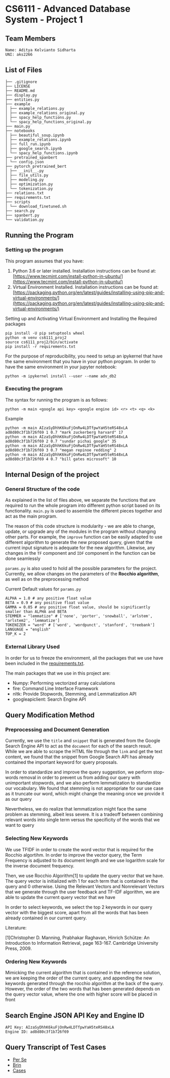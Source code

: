 # CS6111 - Advanced Database System - Project 1

## Team Members
```
Name: Aditya Kelvianto Sidharta
UNI: aks2266
```

## List of Files
```
├── .gitignore
├── LICENSE
├── README.md
├── display.py
├── entities.py
├── example
│ ├── example_relations.py
│ ├── example_relations_original.py
│ ├── spacy_help_functions.py
│ └── spacy_help_functions_original.py
├── main.py
├── notebooks
│ ├── beautiful_soup.ipynb
│ ├── example_relations.ipynb
│ ├── full_run.ipynb
│ ├── google_search.ipynb
│ └── spacy_help_functions.ipynb
├── pretrained_spanbert
│ └── config.json
├── pytorch_pretrained_bert
│ ├── __init__.py
│ ├── file_utils.py
│ ├── modeling.py
│ ├── optimization.py
│ └── tokenization.py
├── relations.txt
├── requirements.txt
├── scripts
│ └── download_finetuned.sh
├── search.py
├── spanbert.py
└── validation.py
```


## Running the Program

### Setting up the program

This program assumes that you have:

1. Python 3.6 or later installed. Installation instructions can be found at: [https://www.tecmint.com/install-python-in-ubuntu/](https://www.tecmint.com/install-python-in-ubuntu/)
2. Virtual Environment Installed. Installation instructions can be found at: [https://packaging.python.org/en/latest/guides/installing-using-pip-and-virtual-environments/](https://packaging.python.org/en/latest/guides/installing-using-pip-and-virtual-environments/)

Setting up and Activating Virtual Environment and Installing the Required packages
```
pip install -U pip setuptools wheel
python -m venv cs6111_proj2
source cs6111_proj2/bin/activate
pip install -r requirements.txt
```

For the purpose of reproducibility, you need to setup an ipykernel that have the same environment that you have in your python program. In order to have the same environment in your jupyter notebook:
```
python -m ipykernel install --user --name adv_db2
```

### Executing the program
The syntax for running the program is as follows:
```
python -m main <google api key> <google engine id> <r> <t> <q> <k>
```

Example
```
python -m main AIzaSyDhhK6kuFjOnRw4LDTfpwYaH5teRS48xLA ad8d80c3f1b726f69 1 0.7 "mark zuckerberg harvard" 17
python -m main AIzaSyDhhK6kuFjOnRw4LDTfpwYaH5teRS48xLA ad8d80c3f1b726f69 2 0.7 "sundar pichai google" 35
python -m main AIzaSyDhhK6kuFjOnRw4LDTfpwYaH5teRS48xLA ad8d80c3f1b726f69 3 0.7 "megan repinoe redding" 2
python -m main AIzaSyDhhK6kuFjOnRw4LDTfpwYaH5teRS48xLA ad8d80c3f1b726f69 4 0.7 "bill gates microsoft" 10
```

## Internal Design of the project

### General Structure of the code
As explained in the list of files above, we separate the functions that are required to run the whole program into different python script based on its functionality. `main.py` is used to assemble the different pieces together and act as the main program.

The reason of this code structure is modularity - we are able to change, update, or upgrade any of the modules in the program without changing other parts. For example, the `improve` function can be easily adapted to use different algorithm to generate the new proposed query, given that the current input signature is adequate for the new algorithm. Likewise, any changes in the `TF` component and `IDF` component in the function can be done seamlessly

`params.py` is also used to hold all the possible parameters for the project. Currently, we allow changes on the parameters of the **Rocchio algorithm**, as well as on the preprocessing method

Current Default values for `params.py`
```Python3
ALPHA = 1.0 # any positive float value
BETA = 0.9 # any positive float value
GAMMA = 0.05 # any positive float value, should be significantly smaller than ALPHA and BETA
STEMMER = "lemmatize" # ['none', 'porter', 'snowball', 'arlstem', 'arlstem2', 'lemmatize']
TOKENIZER = "word" # ['word', 'wordpunct', 'stanford', 'treebank']
LANGUAGE = "english"
TOP_K = 2
```

### External Library Used
In order for us to freeze the environment, all the packages that we use have been included in the [requirements.txt](requirements.txt).

The main packages that we use in this project are:

- Numpy: Performing vectorized array calculations
- fire: Command Line Interface Framework
- nltk: Provide Stopwords, Stemming, and Lemmatization API
- googleapiclient: Search Engine API


## Query Modification Method

### Preprocessing and Document Generation
Currently, we use the `title` and `snippet` that is generated from the Google Search Engine API to act as the `document`
for each of the search result. While we are able to scrape the HTML file through the `link` and get the text content,
we found that the snippet from Google Search API has already contained the important keyword for query proposals.

In order to standardize and improve the query suggestion, we perform stop-words removal in order to prevent us from adding our
query with unimportant stopwords, and we also perform lemmatization to standardize our vocabulary. We found that stemming
is not appropriate for our use case as it truncate our word, which might change the meaning once we provide it as our query

Nevertheless, we do realize that lemmatization might face the same problem as stemming, albeit less severe. It is a tradeoff
between combining relevant words into single term versus the specificity of the words that we want to query

### Selecting New Keywords
We use TFIDF in order to create the word vector that is required for the Rocchio algortihm. In order to improve the vector query,
the Term Frequency is adjusted to its document length and we use logarithm scale for the inverse document frequency.

Then, we use Rocchio Algorithm[1] to update the query vector that we have. The query vector is initialized with 1 for each term that is contained in the query and 0 otherwise.
Using the Relevant Vectors and Nonrelevant Vectors that we generate through the user feedback and TF-IDF algorithm, we are able to update the current query vector that we have

In order to select keywords, we select the top 2 keywords in our query vector with the biggest score, apart from all the words that has been already contained in our current query.

Literature:

[1]Christopher D. Manning, Prabhakar Raghavan, Hinrich Schütze: An Introduction to Information Retrieval, page 163-167. Cambridge University Press, 2009.

### Ordering New Keywords
Mimicking the current algorithm that is contained in the reference solution, we are keeping the order of the current query, and appending the new keywords generated through the rocchio algorithm at the back of the query. However, the order of the two words that has been generated depends on the query vector value, where the one with higher score will be placed in front

## Search Engine JSON API Key and Engine ID

```
API Key: AIzaSyDhhK6kuFjOnRw4LDTfpwYaH5teRS48xLA
Engine ID: ad8d80c3f1b726f69
```

## Query Transcript of Test Cases

- [Per Se](per_se.txt)
- [Brin](brin.txt)
- [Cases](cases.txt)
